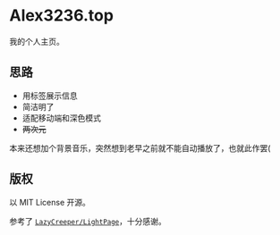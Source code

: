 # Alex3236.top

我的个人主页。

## 思路

- 用标签展示信息
- 简洁明了
- 适配移动端和深色模式
- ~~两次元~~

本来还想加个背景音乐，突然想到老早之前就不能自动播放了，也就此作罢(

## 版权

以 MIT License 开源。

参考了 [`LazyCreeper/LightPage`](https://github.com/LazyCreeper/LightPage)，十分感谢。
